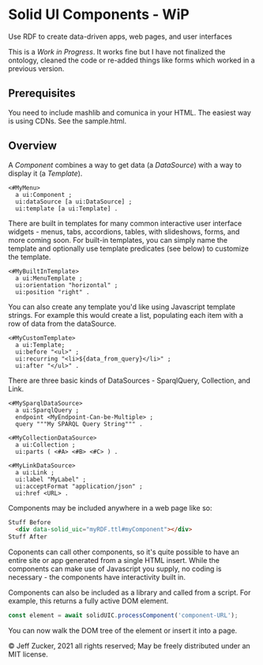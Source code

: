 # Solid UI Components - WiP

Use RDF to create data-driven apps, web pages, and user interfaces

This is a *Work in Progress*.  It works fine but I have not finalized the ontology, cleaned the code or re-added things like forms which worked in a previous version.

## Prerequisites

You need to include mashlib and comunica in your HTML. The easiest way is using CDNs.  See the sample.html.

## Overview

A *Component* combines a way to get data (a *DataSource*) with a way to display it (a *Template*).
```turtle
<#MyMenu>
  a ui:Component ;
  ui:dataSource [a ui:DataSource] ;
  ui:template [a ui:Template] .
```
There are built in templates for many common interactive user interface widgets - menus, tabs, accordions, tables, with slideshows, forms, and more coming soon. For built-in templates, you can simply name the template and optionally use template predicates (see below) to customize the template.
```
<#MyBuiltInTemplate>
  a ui:MenuTemplate ;
  ui:orientation "horizontal" ;
  ui:position "right" .
```
You can also create any template you'd like using Javascript template strings.   For example this would create a list, populating each item with a row of data from the dataSource.
```
<#MyCustomTemplate>
  a ui:Template;
  ui:before "<ul>" ;
  ui:recurring "<li>${data_from_query}</li>" ;
  ui:after "</ul>" .
```
There are three basic kinds of DataSources - SparqlQuery, Collection, and Link.
```
<#MySparqlDataSource>
  a ui:SparqlQuery ;
  endpoint <MyEndpoint-Can-be-Multiple> ;
  query """My SPARQL Query String""" .

<#MyCollectionDataSource>
  a ui:Collection ;
  ui:parts ( <#A> <#B> <#C> ) .

<#MyLinkDataSource>
  a ui:Link ;
  ui:label "MyLabel" ;
  ui:acceptFormat "application/json" ;
  ui:href <URL> .
```
Components may be included anywhere in a web page like so:
```html
Stuff Before
  <div data-solid_uic="myRDF.ttl#myComponent"></div>
Stuff After
```
Coponents can call other components, so it's quite possible to have an entire site or app generated from a single HTML insert.  While the components can make use of Javascript you supply, no coding is necessary - the components have interactivity built in.

Components can also be included as a library and called from a script.  For example, this returns a fully active DOM element.
```Javascript
const element = await solidUIC.processComponent('component-URL');
```
You can now walk the DOM tree of the element or insert it into a page.

&copy; Jeff Zucker, 2021 all rights reserved; May be freely distributed under an MIT license.
